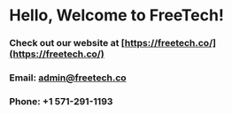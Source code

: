 # Hello, Welcome to FreeTech!


### Check out our website at [https://freetech.co/](https://freetech.co/)

### Email: admin@freetech.co
### Phone: +1 571-291-1193

